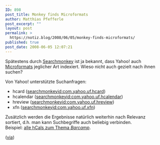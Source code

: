 ```yaml
---
ID: 898
post_title: Monkey finds Microformats
author: Matthias Pfefferle
post_excerpt: ""
layout: post
permalink: >
  https://notiz.blog/2008/06/05/monkey-finds-microformats/
published: true
post_date: 2008-06-05 12:07:21
---
```

<!-- wp:paragraph -->
<p>Spätestens durch <a href="http://developer.yahoo.com/searchmonkey/">Searchmonkey</a> ist ja bekannt, dass Yahoo! auch <a href="http://microformats.org">Microformats</a> jeglicher Art indexiert. Wieso nicht auch gezielt nach ihnen suchen?</p>
<!-- /wp:paragraph -->

<!-- wp:paragraph -->
<p>Von Yahoo! unterstützte Suchanfragen:</p>
<!-- /wp:paragraph -->

<!-- wp:list -->
<ul>
	<li>hcard (<a href="http://search.yahoo.com/search?p=searchmonkeyid%3Acom.yahoo.uf.hcard">searchmonkeyid:com.yahoo.uf.hcard</a>)</li>
	<li>hcalendar (<a href="http://search.yahoo.com/search?p=searchmonkeyid%3Acom.yahoo.uf.hcalendar">searchmonkeyid:com.yahoo.uf.hcalendar</a>)</li>
	<li>hreview (<a href="http://search.yahoo.com/search?p=searchmonkeyid%3Acom.yahoo.uf.hreview">searchmonkeyid:com.yahoo.uf.hreview</a>)</li>
	<li>xfn (<a href="http://search.yahoo.com/search?p=searchmonkeyid%3Acom.yahoo.uf.xfn">searchmonkeyid:com.yahoo.uf.xfn</a>)</li>
</ul>
<!-- /wp:list -->

<!-- wp:paragraph -->
<p>Zusätzlich werden die Ergebnisse natürlich weiterhin nach Relevanz sortiert, d.h. man kann Suchbegriffe auch beliebig verbinden.<br/> Beispiel: <a href="http://search.yahoo.com/search?p=barcamp+searchmonkeyid%3Acom.yahoo.uf.hcalendar">alle hCals zum Thema <em>Barcamp</em></a>.</p>
<!-- /wp:paragraph -->

<!-- wp:paragraph -->
<p>(<a href="http://developer.yahoo.net/blog/archives/2008/06/monkey_microformat.html">via</a>)</p>
<!-- /wp:paragraph -->